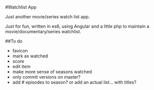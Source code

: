 #Watchlist App

Just another movie/series watch list app.

Just for fun, written in es6, using Angular and a little php to maintain a movie/documentary/series watchlist.

##To do

- favicon
- mark as watched
- score
- edit item
- make more sense of seasons watched
- only commit versions on master?
- add # episodes to season? or add an actual list... with titles?